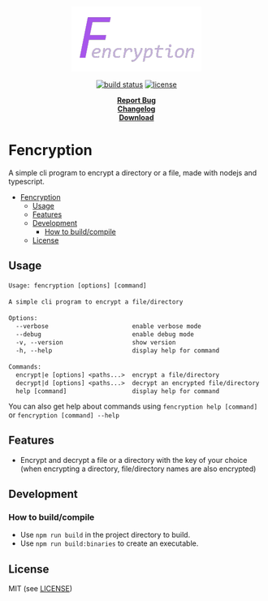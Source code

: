 <p align="center">
  <a href="#readme">
    <img src="./docs/assets/logo.png" height="auto">
  </a>

  <p align="center">
    <a href="https://github.com/valflrt/Fencryption/actions/workflows/build.yml"><img alt="build status" src="https://img.shields.io/github/workflow/status/valflrt/fencryption/build" /></a>
    <a href="./LICENSE"><img alt="license" src="https://img.shields.io/github/license/valflrt/fencryption" /></a>
  </p>

  <p align="center">
    <a href="https://github.com/valflrt/fencryption/issues/new"><b>Report Bug</b></a>
    <br />
    <a href="https://github.com/valflrt/Fencryption/blob/master/CHANGELOG.md"><b>Changelog</b></a>
    <br />
    <a href="https://github.com/valflrt/Fencryption/releases/latest"><b>Download</b></a>
  </p>
</p>

# Fencryption

A simple cli program to encrypt a directory or a file, made with nodejs and typescript.

- [Fencryption](#fencryption)
  - [Usage](#usage)
  - [Features](#features)
  - [Development](#development)
    - [How to build/compile](#how-to-buildcompile)
  - [License](#license)

## Usage

```
Usage: fencryption [options] [command]

A simple cli program to encrypt a file/directory

Options:
  --verbose                       enable verbose mode
  --debug                         enable debug mode
  -v, --version                   show version
  -h, --help                      display help for command

Commands:
  encrypt|e [options] <paths...>  encrypt a file/directory
  decrypt|d [options] <paths...>  decrypt an encrypted file/directory
  help [command]                  display help for command
```

You can also get help about commands using `fencryption help [command]` or `fencryption [command] --help`

## Features

- Encrypt and decrypt a file or a directory with the key of your choice (when encrypting a directory, file/directory names are also encrypted)

## Development

### How to build/compile

- Use `npm run build` in the project directory to build.
- Use `npm run build:binaries` to create an executable.

## License

MIT (see [LICENSE](./LICENSE))
